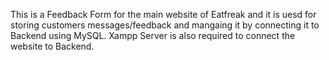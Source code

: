 This is a Feedback Form for the main website of Eatfreak and it is uesd for storing customers messages/feedback and mangaing it by connecting it to Backend using MySQL.
Xampp Server is also required to connect the website to Backend.
